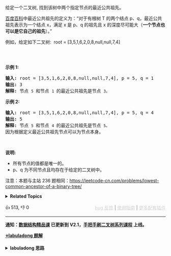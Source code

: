 <p>给定一个二叉树, 找到该树中两个指定节点的最近公共祖先。</p>

<p><a href="https://baike.baidu.com/item/%E6%9C%80%E8%BF%91%E5%85%AC%E5%85%B1%E7%A5%96%E5%85%88/8918834?fr=aladdin" target="_blank">百度百科</a>中最近公共祖先的定义为：“对于有根树 T 的两个结点 p、q，最近公共祖先表示为一个结点 x，满足 x 是 p、q 的祖先且 x 的深度尽可能大（<strong>一个节点也可以是它自己的祖先</strong>）。”</p>

<p>例如，给定如下二叉树:&nbsp; root =&nbsp;[3,5,1,6,2,0,8,null,null,7,4]</p>

<p><img alt="" src="https://assets.leetcode-cn.com/aliyun-lc-upload/uploads/2018/12/15/binarytree.png" /></p>

<p>&nbsp;</p>

<p><strong>示例 1:</strong></p>

<pre><strong>输入:</strong> root = [3,5,1,6,2,0,8,null,null,7,4], p = 5, q = 1
<strong>输出:</strong> 3
<strong>解释: </strong>节点 <span><code>5 </code></span>和节点 <span><code>1 </code></span>的最近公共祖先是节点 <span><code>3。</code></span>
</pre>

<p><strong>示例&nbsp;2:</strong></p>

<pre><strong>输入:</strong> root = [3,5,1,6,2,0,8,null,null,7,4], p = 5, q = 4
<strong>输出:</strong> 5
<strong>解释: </strong>节点 <span><code>5 </code></span>和节点 <span><code>4 </code></span>的最近公共祖先是节点 <span><code>5。</code></span>因为根据定义最近公共祖先节点可以为节点本身。
</pre>

<p>&nbsp;</p>

<p><strong>说明:</strong></p>

<ul> 
 <li>所有节点的值都是唯一的。</li> 
 <li>p、q 为不同节点且均存在于给定的二叉树中。</li> 
</ul>

<p>注意：本题与主站 236 题相同：<a href="https://leetcode-cn.com/problems/lowest-common-ancestor-of-a-binary-tree/">https://leetcode-cn.com/problems/lowest-common-ancestor-of-a-binary-tree/</a></p>

<details><summary><strong>Related Topics</strong></summary>树 | 深度优先搜索 | 二叉树</details><br>

<div>👍 513, 👎 0<span style='float: right;'><span style='color: gray;'><a href='https://github.com/labuladong/fucking-algorithm/discussions/939' target='_blank' style='color: lightgray;text-decoration: underline;'>bug 反馈</a> | <a href='https://mp.weixin.qq.com/s/NF8mmVyXVfC1ehdMOsO7Cw' target='_blank' style='color: lightgray;text-decoration: underline;'>使用指南</a> | <a href='https://labuladong.github.io/algo/images/others/%E5%85%A8%E5%AE%B6%E6%A1%B6.jpg' target='_blank' style='color: lightgray;text-decoration: underline;'>更多配套插件</a></span></span></div>

<div id="labuladong"><hr>

**通知：[数据结构精品课](https://aep.h5.xeknow.com/s/1XJHEO) 已更新到 V2.1，[手把手刷二叉树系列课程](https://aep.xet.tech/s/3YGcq3) 上线。**



<p><strong><a href="https://labuladong.github.io/article?qno=剑指Offer68-II" target="_blank">⭐️labuladong 题解</a></strong></p>
<details><summary><strong>labuladong 思路</strong></summary>

## 基本思路

这道题和 [236. 二叉树的最近公共祖先](/problems/lowest-common-ancestor-of-a-binary-tree) 相同。

经典问题了，先给出递归函数的定义：给该函数输入三个参数 `root`，`p`，`q`，它会返回一个节点：

情况 1，如果 `p` 和 `q` 都在以 `root` 为根的树中，函数返回的即使 `p` 和 `q` 的最近公共祖先节点。

情况 2，那如果 `p` 和 `q` 都不在以 `root` 为根的树中怎么办呢？函数理所当然地返回 `null` 呗。

情况 3，那如果 `p` 和 `q` 只有一个存在于 `root` 为根的树中呢？函数就会返回那个节点。

根据这个定义，分情况讨论：

情况 1，如果 `p` 和 `q` 都在以 `root` 为根的树中，那么 `left` 和 `right` 一定分别是 `p` 和 `q`（从 base case 看出来的）。

情况 2，如果 `p` 和 `q` 都不在以 `root` 为根的树中，直接返回 `null`。

情况 3，如果 `p` 和 `q` 只有一个存在于 `root` 为根的树中，函数返回该节点。

**详细题解：[Git原理之最近公共祖先](https://labuladong.github.io/article/fname.html?fname=公共祖先)**

**标签：[二叉树](https://mp.weixin.qq.com/mp/appmsgalbum?__biz=MzAxODQxMDM0Mw==&action=getalbum&album_id=2121994699837177859)**

## 解法代码

```java
class Solution {
    public TreeNode lowestCommonAncestor(TreeNode root, TreeNode p, TreeNode q) {
        // base case
        if (root == null) return null;
        if (root == p || root == q) return root;

        TreeNode left = lowestCommonAncestor(root.left, p, q);
        TreeNode right = lowestCommonAncestor(root.right, p, q);
        // 情况 1
        if (left != null && right != null) {
            return root;
        }
        // 情况 2
        if (left == null && right == null) {
            return null;
        }
        // 情况 3
        return left == null ? right : left;
    }
}
```

**类似题目**：
  - [1644. 二叉树的最近公共祖先 II 🟠](/problems/lowest-common-ancestor-of-a-binary-tree-ii)
  - [1650. 二叉树的最近公共祖先 III 🟠](/problems/lowest-common-ancestor-of-a-binary-tree-iii)
  - [1676. 二叉树的最近公共祖先 IV 🟠](/problems/lowest-common-ancestor-of-a-binary-tree-iv)
  - [235. 二叉搜索树的最近公共祖先 🟢](/problems/lowest-common-ancestor-of-a-binary-search-tree)
  - [剑指 Offer 68 - I. 二叉搜索树的最近公共祖先 🟢](/problems/er-cha-sou-suo-shu-de-zui-jin-gong-gong-zu-xian-lcof)
  - [剑指 Offer 68 - II. 二叉树的最近公共祖先 🟢](/problems/er-cha-shu-de-zui-jin-gong-gong-zu-xian-lcof)

</details>
</div>



